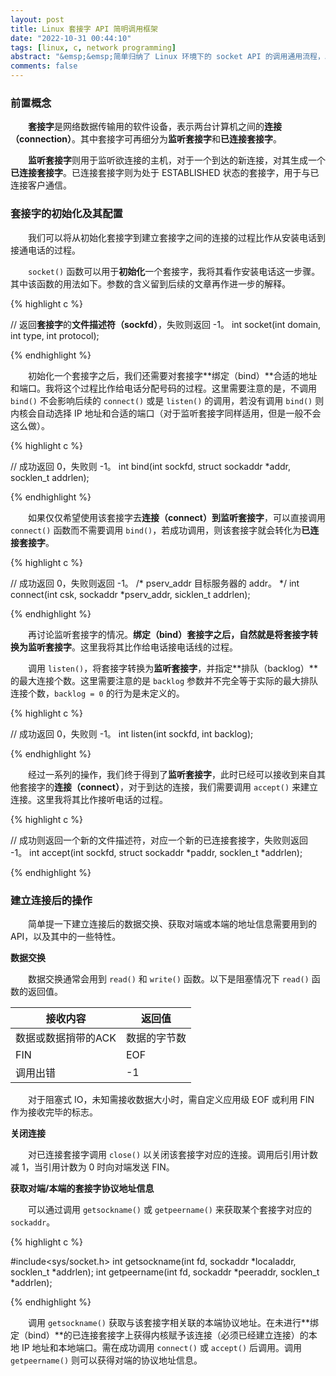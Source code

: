 ```yaml
---
layout: post
title: Linux 套接字 API 简明调用框架
date: "2022-10-31 00:44:10"
tags: [linux, c, network programming]
abstract: "&emsp;&emsp;简单归纳了 Linux 环境下的 socket API 的调用通用流程，以及适用于**已连接套接字**的相关 API。"
comments: false
---
```


### 前置概念

&emsp;&emsp;**套接字**是网络数据传输用的软件设备，表示两台计算机之间的**连接（connection）**。其中套接字可再细分为**监听套接字**和**已连接套接字**。

&emsp;&emsp;**监听套接字**则用于监听欲连接的主机，对于一个到达的新连接，对其生成一个**已连接套接字**。已连接套接字则为处于 ESTABLISHED 状态的套接字，用于与已连接客户通信。

### 套接字的初始化及其配置

&emsp;&emsp;我们可以将从初始化套接字到建立套接字之间的连接的过程比作从安装电话到接通电话的过程。

&emsp;&emsp;`socket()` 函数可以用于**初始化**一个套接字，我将其看作安装电话这一步骤。其中该函数的用法如下。参数的含义留到后续的文章再作进一步的解释。

{% highlight c %}

// 返回**套接字**的**文件描述符（sockfd）**，失败则返回 -1。
int socket(int domain, int type, int protocol);

{% endhighlight %}

&emsp;&emsp;初始化一个套接字之后，我们还需要对套接字**绑定（bind）**合适的地址和端口。我将这个过程比作给电话分配号码的过程。这里需要注意的是，不调用 `bind()` 不会影响后续的 `connect()` 或是 `listen()` 的调用，若没有调用 `bind()` 则内核会自动选择 IP 地址和合适的端口（对于监听套接字同样适用，但是一般不会这么做）。

{% highlight c %}

// 成功返回 0，失败则 -1。
int bind(int sockfd, struct sockaddr *addr, socklen_t addrlen);

{% endhighlight %}

&emsp;&emsp;如果仅仅希望使用该套接字去**连接（connect）**到**监听套接字**，可以直接调用 `connect()` 函数而不需要调用 `bind()`，若成功调用，则该套接字就会转化为**已连接套接字**。

{% highlight c %}

// 成功返回 0，失败则返回 -1。
/* pserv_addr 目标服务器的 addr。 */
int connect(int csk, sockaddr *pserv_addr, sicklen_t addrlen);

{% endhighlight %}

&emsp;&emsp;再讨论监听套接字的情况。**绑定（bind）**套接字之后，自然就是将套接字转换为**监听套接字**。这里我将其比作给电话接电话线的过程。

&emsp;&emsp;调用 `listen()`，将套接字转换为**监听套接字**，并指定**排队（backlog）**的最大连接个数。这里需要注意的是 `backlog` 参数并不完全等于实际的最大排队连接个数，`backlog = 0` 的行为是未定义的。

{% highlight c %}

// 成功返回 0，失败则 -1。
int listen(int sockfd, int backlog);

{% endhighlight %}

&emsp;&emsp;经过一系列的操作，我们终于得到了**监听套接字**，此时已经可以接收到来自其他套接字的**连接（connect）**，对于到达的连接，我们需要调用 `accept()` 来建立连接。这里我将其比作接听电话的过程。

{% highlight c %}

// 成功则返回一个新的文件描述符，对应一个新的已连接套接字，失败则返回 -1。
int accept(int sockfd, struct sockaddr *paddr, socklen_t *addrlen);

{% endhighlight %}

### 建立连接后的操作

&emsp;&emsp;简单提一下建立连接后的数据交换、获取对端或本端的地址信息需要用到的 API，以及其中的一些特性。

**数据交换**

&emsp;&emsp;数据交换通常会用到 `read()` 和 `write()` 函数。以下是阻塞情况下 `read()` 函数的返回值。

| 接收内容            | 返回值       |
| ------------------- | ------------ |
| 数据或数据捎带的ACK | 数据的字节数 |
| FIN                 | EOF          |
| 调用出错            | -1           |

&emsp;&emsp;对于阻塞式 IO，未知需接收数据大小时，需自定义应用级 EOF 或利用 FIN 作为接收完毕的标志。

**关闭连接**

&emsp;&emsp;对已连接套接字调用 `close()` 以关闭该套接字对应的连接。调用后引用计数减 1，当引用计数为 0 时向对端发送 FIN。

**获取对端/本端的套接字协议地址信息**

&emsp;&emsp;可以通过调用 `getsockname()` 或 `getpeername()` 来获取某个套接字对应的 `sockaddr`。

{% highlight c %}

#include<sys/socket.h>
int getsockname(int fd, sockaddr *localaddr, socklen_t *addrlen);
int getpeername(int fd, sockaddr *peeraddr, socklen_t *addrlen);

{% endhighlight %}

&emsp;&emsp;调用 `getsockname()` 获取与该套接字相关联的本端协议地址。在未进行**绑定（bind）**的已连接套接字上获得内核赋予该连接（必须已经建立连接）的本地 IP 地址和本地端口。需在成功调用 `connect()` 或 `accept()` 后调用。调用 `getpeername()` 则可以获得对端的协议地址信息。


